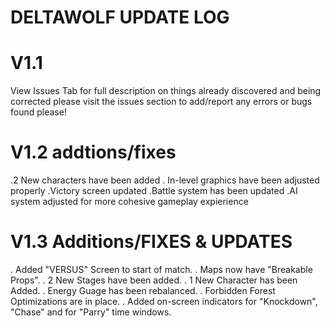 # DELTAWOLF UPDATE LOG
# V1.1
View Issues Tab for full description on things already discovered and being corrected
please visit the issues section to add/report any errors or bugs found please!
# V1.2 addtions/fixes
.2 New characters have been added
. In-level graphics have been adjusted properly
.Victory screen updated
.Battle system has been updated 
.AI system adjusted for more cohesive gameplay expierience
# V1.3 Additions/FIXES & UPDATES
. Added "VERSUS" Screen to start of match.
. Maps now have "Breakable Props".
. 2 New Stages have been added.
. 1 New Character has been Added.
. Energy Guage has been rebalanced.
. Forbidden Forest Optimizations are in place.
. Added on-screen indicators for "Knockdown", "Chase" and for "Parry" time windows.
